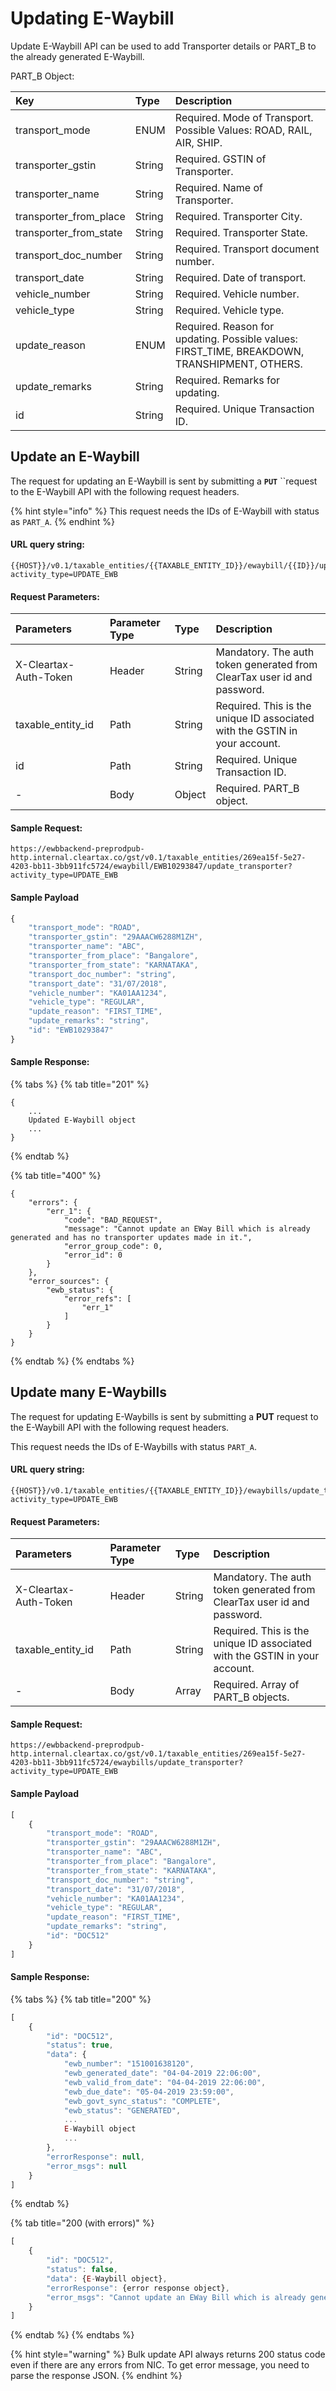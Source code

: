 # Updating E-Waybill

Update E-Waybill API can be used to add Transporter details or PART\_B to the already generated E-Waybill.

PART\_B Object:

| Key | Type | Description |
| :--- | :--- | :--- |
| transport\_mode | ENUM | Required. Mode of Transport. Possible Values: ROAD, RAIL, AIR, SHIP. |
| transporter\_gstin | String | Required. GSTIN of Transporter. |
| transporter\_name | String | Required. Name of Transporter. |
| transporter\_from\_place | String | Required. Transporter City. |
| transporter\_from\_state | String | Required. Transporter State. |
| transport\_doc\_number | String | Required. Transport document number. |
| transport\_date | String | Required. Date of transport. |
| vehicle\_number | String | Required. Vehicle number. |
| vehicle\_type | String | Required. Vehicle type. |
| update\_reason | ENUM | Required. Reason for updating. Possible values: FIRST\_TIME, BREAKDOWN, TRANSHIPMENT, OTHERS. |
| update\_remarks | String | Required. Remarks for updating. |
| id | String | Required. Unique Transaction ID. |

## Update an E-Waybill

The request for updating an E-Waybill is sent by submitting a **`PUT`** ``request to the E-Waybill API with the following request headers.

{% hint style="info" %}
This request needs the IDs of E-Waybill with status as `PART_A`. 
{% endhint %}

#### URL query string:

```text
{{HOST}}/v0.1/taxable_entities/{{TAXABLE_ENTITY_ID}}/ewaybill/{{ID}}/update_transporter?activity_type=UPDATE_EWB
```

#### Request Parameters:

| Parameters | Parameter Type | Type | Description |
| :--- | :--- | :--- | :--- |
| X-Cleartax-Auth-Token | Header | String | Mandatory. The auth token generated from ClearTax user id and password. |
| taxable\_entity\_id | Path | String | Required. This is the unique ID associated with the GSTIN in your account. |
| id | Path | String | Required. Unique Transaction ID. |
| - | Body | Object | Required. PART\_B object. |

#### Sample Request:

```text
https://ewbbackend-preprodpub-http.internal.cleartax.co/gst/v0.1/taxable_entities/269ea15f-5e27-4203-bb11-3bb911fc5724/ewaybill/EWB10293847/update_transporter?activity_type=UPDATE_EWB
```

#### Sample Payload

```javascript
{
    "transport_mode": "ROAD",
    "transporter_gstin": "29AAACW6288M1ZH",
    "transporter_name": "ABC",
    "transporter_from_place": "Bangalore",
    "transporter_from_state": "KARNATAKA",
    "transport_doc_number": "string",
    "transport_date": "31/07/2018",
    "vehicle_number": "KA01AA1234",
    "vehicle_type": "REGULAR",
    "update_reason": "FIRST_TIME",
    "update_remarks": "string",
    "id": "EWB10293847"
}
```

#### Sample Response:

{% tabs %}
{% tab title="201" %}
```text
{
    ...
    Updated E-Waybill object
    ...
}
```
{% endtab %}

{% tab title="400" %}
```
{
    "errors": {
        "err_1": {
            "code": "BAD_REQUEST",
            "message": "Cannot update an EWay Bill which is already generated and has no transporter updates made in it.",
            "error_group_code": 0,
            "error_id": 0
        }
    },
    "error_sources": {
        "ewb_status": {
            "error_refs": [
                "err_1"
            ]
        }
    }
}
```
{% endtab %}
{% endtabs %}

## Update many E-Waybills

The request for updating E-Waybills is sent by submitting a **PUT** request to the E-Waybill API with the following request headers.

This request needs the IDs of E-Waybills with status `PART_A`. 

#### URL query string:

```text
{{HOST}}/v0.1/taxable_entities/{{TAXABLE_ENTITY_ID}}/ewaybills/update_transporter?activity_type=UPDATE_EWB
```

#### Request Parameters:

| Parameters | Parameter Type | Type | Description |
| :--- | :--- | :--- | :--- |
| X-Cleartax-Auth-Token | Header | String | Mandatory. The auth token generated from ClearTax user id and password. |
| taxable\_entity\_id | Path | String | Required. This is the unique ID associated with the GSTIN in your account. |
| - | Body | Array | Required. Array of PART\_B objects. |

#### Sample Request:

```text
https://ewbbackend-preprodpub-http.internal.cleartax.co/gst/v0.1/taxable_entities/269ea15f-5e27-4203-bb11-3bb911fc5724/ewaybills/update_transporter?activity_type=UPDATE_EWB
```

#### Sample Payload

```javascript
[
    {
        "transport_mode": "ROAD",
        "transporter_gstin": "29AAACW6288M1ZH",
        "transporter_name": "ABC",
        "transporter_from_place": "Bangalore",
        "transporter_from_state": "KARNATAKA",
        "transport_doc_number": "string",
        "transport_date": "31/07/2018",
        "vehicle_number": "KA01AA1234",
        "vehicle_type": "REGULAR",
        "update_reason": "FIRST_TIME",
        "update_remarks": "string",
        "id": "DOC512"
    }
]
```

#### Sample Response:

{% tabs %}
{% tab title="200" %}
```javascript
[
    {
        "id": "DOC512",
        "status": true,
        "data": {
            "ewb_number": "151001638120",
            "ewb_generated_date": "04-04-2019 22:06:00",
            "ewb_valid_from_date": "04-04-2019 22:06:00",
            "ewb_due_date": "05-04-2019 23:59:00",
            "ewb_govt_sync_status": "COMPLETE",
            "ewb_status": "GENERATED",
            ...
            E-Waybill object
            ...
        },
        "errorResponse": null,
        "error_msgs": null
    }
]
```
{% endtab %}

{% tab title="200 \(with errors\)" %}
```javascript
[
    {
        "id": "DOC512",
        "status": false,
        "data": {E-Waybill object},
        "errorResponse": {error response object},
        "error_msgs": "Cannot update an EWay Bill which is already generated and has no transporter updates made in it."
    }
]
```
{% endtab %}
{% endtabs %}

{% hint style="warning" %}
Bulk update API always returns 200 status code even if there are any errors from NIC. To get error message, you need to parse the response JSON.
{% endhint %}

